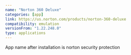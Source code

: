 ```yaml
---
name: "Norton 360 Deluxe"
categories: [app]
link: https://us.norton.com/products/norton-360-deluxe
compatibility: emulation
versionFrom: "1.22.248.0"
type: applications
---
```


App name after installation is norton security protection